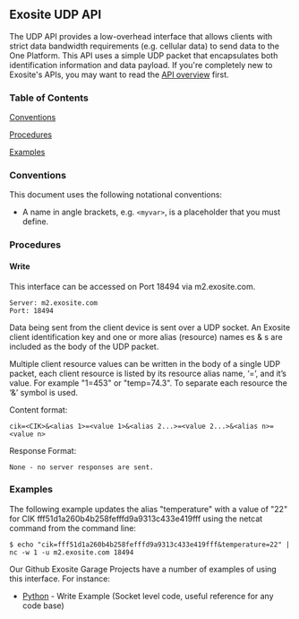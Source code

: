 ## Exosite UDP API

The UDP API provides a low-overhead interface that allows clients with strict data bandwidth requirements (e.g. cellular data) to send data to the One Platform. This API uses a simple UDP packet that encapsulates both identification information and data payload. If you're completely new to Exosite's APIs, you may want to read the [API       overview](../README.md) first.

### Table of Contents

[Conventions](#conventions)

[Procedures](#procedures)

[Examples](#examples)

### Conventions

This document uses the following notational conventions:

* A name in angle brackets, e.g. `<myvar>`, is a placeholder that you must define.

### Procedures

#### Write 

This interface can be accessed on Port 18494 via m2.exosite.com.

```
Server: m2.exosite.com
Port: 18494
```

Data being sent from the client device is sent over a UDP socket. An Exosite client identification key <CIK> and one or more alias (resource) names <alias>es & <value>s are included as the body of the UDP packet.

Multiple client resource values can be written in the body of a single UDP packet, each client resource is listed by its resource alias name, ‘=’, and it’s value. For example "1=453" or "temp=74.3". To separate each resource the ‘&’ symbol is used.

Content format:

```
cik=<CIK>&<alias 1>=<value 1>&<alias 2...>=<value 2...>&<alias n>=<value n>
```

Response Format:

```
None - no server responses are sent.
```

### Examples

The following example updates the alias "temperature" with a value of "22" for CIK fff51d1a260b4b258fefffd9a9313c433e419fff using the netcat command from the command line:

```
$ echo "cik=fff51d1a260b4b258fefffd9a9313c433e419fff&temperature=22" | nc -w 1 -u m2.exosite.com 18494
```

Our Github Exosite Garage Projects have a number of examples of using this interface. For instance:

* [Python](https://github.com/exosite-garage/udp_single_shot) - Write Example (Socket level code, useful reference for any code base)


